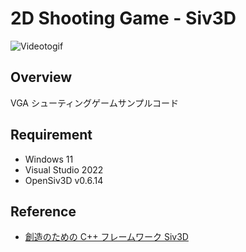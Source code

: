 # 2D Shooting Game - Siv3D
![Videotogif](https://github.com/user-attachments/assets/1bed5e6d-e565-4d09-812d-4f942e38c0d3)

## Overview
VGA シューティングゲームサンプルコード

## Requirement
- Windows 11
- Visual Studio 2022
- OpenSiv3D v0.6.14

## Reference
- [創造のための C++ フレームワーク Siv3D
](https://siv3d.github.io/ja-jp/)
